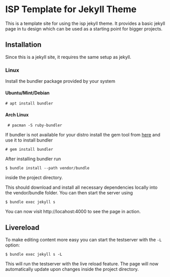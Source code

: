 # ISP Template for Jekyll Theme

This is a template site for using the isp jekyll theme. It provides a basic jekyll page in tu design which can be used as a starting point for bigger projects.

## Installation
Since this is a jekyll site, it requires the same setup as jekyll.

### Linux
Install the bundler package provided by your system
#### Ubuntu/Mint/Debian
```# apt install bundler```
#### Arch Linux
``` # pacman -S ruby-bundler```

If bundler is not available for your distro install the gem tool from [here](https://rubygems.org/pages/download) and use it to install bundler 

```# gem install bundler```

After installing bundler run 

`$ bundle install --path vendor/bundle`

inside the project directory.

This should download and install all necessary dependencies locally into the vendor/bundle folder. You can then start the server using

`$ bundle exec jekyll s`

You can now visit http://locahost:4000 to see the page in action.

## Livereload
To make editing content more easy you can start the testserver with the `-L` option:

`$ bundle exec jekyll s -L`

This will run the testserver with the live reload feature. The page will now automatically update upon changes inside the project directory.  
